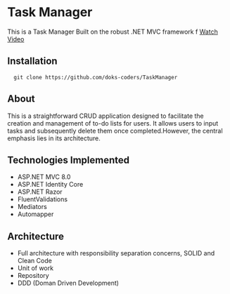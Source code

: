 

# Task Manager

This is a Task Manager Built on the robust .NET MVC framework f
[Watch Video](https://youtu.be/PGDe9YxOP7Q)


## Installation

```shell
  git clone https://github.com/doks-coders/TaskManager
```
## About
This is a straightforward CRUD application designed to facilitate the creation and management of to-do lists for users. It allows users to input tasks and subsequently delete them once completed.However, the central emphasis lies in its architecture.

## Technologies Implemented
- ASP.NET MVC 8.0
- ASP.NET Identity Core
- ASP.NET Razor
- FluentValidations
- Mediators
- Automapper

## Architecture
- Full architecture with responsibility separation concerns, SOLID and Clean Code
- Unit of work
- Repository
- DDD (Doman Driven Development)


